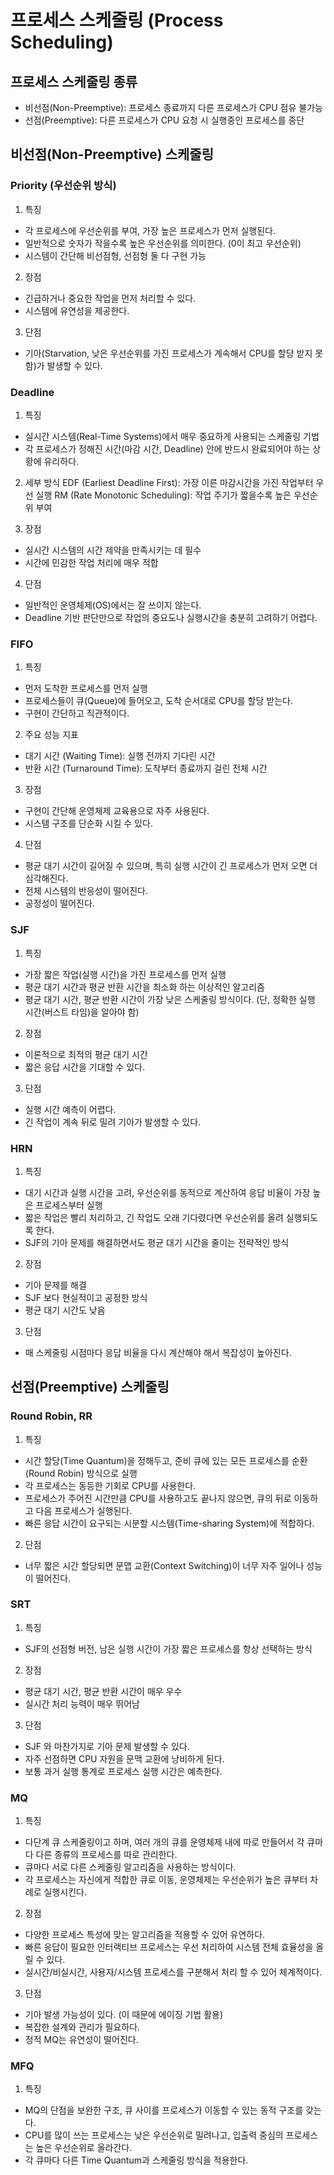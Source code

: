 # 프로세스 스케줄링 (Process Scheduling)

## 프로세스 스케줄링 종류

- 비선점(Non-Preemptive): 프로세스 종료까지 다른 프로세스가 CPU 점유 불가능
- 선점(Preemptive): 다른 프로세스가 CPU 요청 시 실행중인 프로세스를 중단

## 비선점(Non-Preemptive) 스케줄링

### Priority (우선순위 방식)

1) 특징
- 각 프로세스에 우선순위를 부여, 가장 높은 프로세스가 먼저 실행된다.
- 일반적으로 숫자가 작을수록 높은 우선순위를 의미한다. (0이 최고 우선순위)
- 시스템이 간단해 비선점형, 선점형 둘 다 구현 가능

2) 장점
- 긴급하거나 중요한 작업을 먼저 처리할 수 있다.
- 시스템에 유연성을 제공한다.

3) 단점
- 기아(Starvation, 낮은 우선순위를 가진 프로세스가 계속해서 CPU를 할당 받지 못함)가 발생할 수 있다.

### Deadline

1) 특징
- 실시간 시스템(Real-Time Systems)에서 매우 중요하게 사용되는 스케줄링 기법
- 각 프로세스가 정해진 시간(마감 시간, Deadline) 안에 반드시 완료되어야 하는 상황에 유리하다.

2) 세부 방식
	EDF (Earliest Deadline First): 가장 이른 마감시간을 가진 작업부터 우선 실행
	RM (Rate Monotonic Scheduling): 작업 주기가 짧을수록 높은 우선순위 부여

3) 장점
- 실시간 시스템의 시간 제약을 만족시키는 데 필수
- 시간에 민감한 작업 처리에 매우 적합

4) 단점
- 일반적인 운영체제(OS)에서는 잘 쓰이지 않는다.
- Deadline 기반 판단만으로 작업의 중요도나 실행시간을 충분히 고려하기 어렵다.

### FIFO

1) 특징
- 먼저 도착한 프로세스를 먼저 실행
- 프로세스들이 큐(Queue)에 들어오고, 도착 순서대로 CPU를 할당 받는다.
- 구현이 간단하고 직관적이다.

2) 주요 성능 지표
- 대기 시간 (Waiting Time): 실행 전까지 기다린 시간
- 반환 시간 (Turnaround Time): 도착부터 종료까지 걸린 전체 시간

3) 장점
- 구현이 간단해 운영체제 교육용으로 자주 사용된다.
- 시스템 구조를 단순화 시킬 수 있다.

4) 단점
- 평균 대기 시간이 길어질 수 있으며, 특히 실행 시간이 긴 프로세스가 먼저 오면 더 심각해진다.
- 전체 시스템의 반응성이 떨어진다.
- 공정성이 떨어진다.

### SJF

1) 특징
- 가장 짧은 작업(실행 시간)을 가진 프로세스를 먼저 실행
- 평균 대기 시간과 평균 반환 시간을 최소화 하는 이상적인 알고리즘
- 평균 대기 시간, 평균 반환 시간이 가장 낮은 스케줄링 방식이다. (단, 정확한 실행 시간(버스트 타임)을 알아야 함)

2) 장점
- 이론적으로 최적의 평균 대기 시간
- 짧은 응답 시간을 기대할 수 있다.

3) 단점
- 실행 시간 예측이 어렵다.
- 긴 작업이 계속 뒤로 밀려 기아가 발생할 수 있다.

### HRN

1) 특징
- 대기 시간과 실행 시간을 고려, 우선순위를 동적으로 계산하여 응답 비율이 가장 높은 프로세스부터 실행
- 짧은 작업은 빨리 처리하고, 긴 작업도 오래 기다렸다면 우선순위를 올려 실행되도록 한다.
- SJF의 기아 문제를 해결하면서도 평균 대기 시간을 줄이는 전략적인 방식

2) 장점
- 기아 문제를 해결
- SJF 보다 현실적이고 공정한 방식
- 평균 대기 시간도 낮음

3) 단점
- 매 스케줄링 시점마다 응답 비율을 다시 계산해야 해서 복잡성이 높아진다.

## 선점(Preemptive) 스케줄링

### Round Robin, RR

1) 특징
- 시간 할당(Time Quantum)을 정해두고, 준비 큐에 있는 모든 프로세스를 순환(Round Robin) 방식으로 실행
- 각 프로세스는 동등한 기회로 CPU를 사용한다.
- 프로세스가 주어진 시간만큼 CPU를 사용하고도 끝나지 않으면, 큐의 뒤로 이동하고 다음 프로세스가 실행된다.
- 빠른 응답 시간이 요구되는 시분할 시스템(Time-sharing System)에 적합하다.

2) 단점
- 너무 짧은 시간 할당되면 문맵 교환(Context Switching)이 너무 자주 일어나 성능이 떨어진다.

### SRT

1) 특징
- SJF의 선점형 버전, 남은 실행 시간이 가장 짧은 프로세스를 항상 선택하는 방식

2) 장점
- 평균 대기 시간, 평균 반환 시간이 매우 우수
- 실시간 처리 능력이 매우 뛰어남

3) 단점
- SJF 와 마찬가지로 기아 문제 발생할 수 있다.
- 자주 선점하면 CPU 자원을 문맥 교환에 낭비하게 된다.
- 보통 과거 실행 통계로 프로세스 실행 시간은 예측한다.

### MQ

1) 특징
- 다단계 큐 스케줄링이고 하며, 여러 개의 큐를 운영체제 내에 따로 만들어서 각 큐마다 다른 종류의 프로세스를 따로 관리한다.
- 큐마다 서로 다른 스케줄링 알고리즘을 사용하는 방식이다.
- 각 프로세스는 자신에게 적합한 큐로 이동, 운영체제는 우선순위가 높은 큐부터 차례로 실행시킨다.

2) 장점
- 다양한 프로세스 특성에 맞는 알고리즘을 적용할 수 있어 유연하다.
- 빠른 응답이 필요한 인터랙티브 프로세스는 우선 처리하여 시스템 전체 효율성을 올릴 수 있다.
- 실시간/비실시간, 사용자/시스템 프로세스를 구분해서 처리 할 수 있어 체계적이다.

3) 단점
- 기아 발생 가능성이 있다. (이 때문에 에이징 기법 활용)
- 복잡한 설계와 관리가 필요하다.
- 정적 MQ는 유연성이 떨어진다.

### MFQ

1) 특징
- MQ의 단점을 보완한 구조, 큐 사이를 프로세스가 이동할 수 있는 동적 구조를 갖는다.
- CPU를 많이 쓰는 프로세스는 낮은 우선순위로 밀려나고, 입출력 중심의 프로세스는 높은 우선순위로 올라간다.
- 각 큐마다 다른 Time Quantum과 스케줄링 방식을 적용한다.